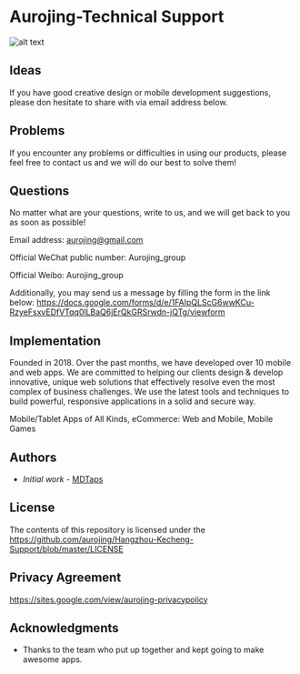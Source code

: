 # Aurojing-Technical Support

![alt text](https://conquestimaging.com/wp-content/uploads/2018/03/24-7-tech-support-active-300x273.png)


## Ideas
If you have good creative design or mobile development suggestions, please don hesitate to share with via email address below.


## Problems
If you encounter any problems or difficulties in using our products, please feel free to contact us and we will do our best to solve them!


## Questions
No matter what are your questions, write to us, and we will get back to you as soon as possible!


Email address: aurojing@gmail.com

Official WeChat public number: Aurojing_group

Official Weibo: Aurojing_group

Additionally, you may send us a message by filling the form in the link below: https://docs.google.com/forms/d/e/1FAIpQLScG6wwKCu-RzyeFsxvEDfVTqq0lLBaQ6jErQkGRSrwdn-jQTg/viewform


## Implementation
Founded in 2018. Over the past months, we have developed over 10 mobile and web apps. We are committed to helping our clients design & develop innovative, unique web solutions that effectively resolve even the most complex of business challenges. We use the latest tools and techniques to build powerful, responsive applications in a solid and secure way.

Mobile/Tablet Apps of All Kinds, eCommerce: Web and Mobile, Mobile Games


## Authors
 - *Initial work* - [MDTaps](https://github.com/aurojing)

## License

The contents of this repository is licensed under the https://github.com/aurojing/Hangzhou-Kecheng-Support/blob/master/LICENSE

## Privacy Agreement
https://sites.google.com/view/aurojing-privacypolicy

## Acknowledgments

* Thanks to the team who put up together and kept going to make awesome apps. 





